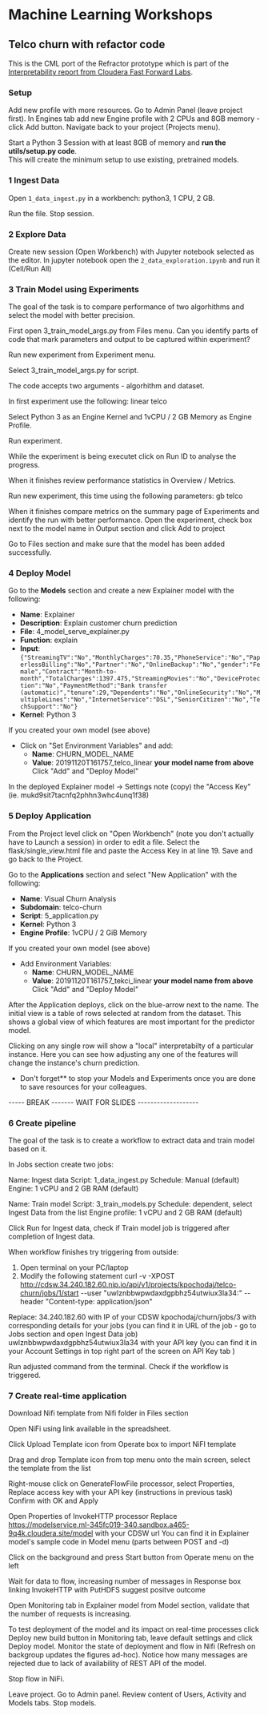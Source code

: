 # Machine Learning Workshops
## Telco churn with refactor code
This is the CML port of the Refractor prototype which is part of the [Interpretability
report from Cloudera Fast Forward Labs](https://clients.fastforwardlabs.com/ff06/report).

### Setup
Add new profile with more resources.
Go to Admin Panel (leave project first).
In Engines tab add new Engine profile with 2 CPUs and 8GB memory - click Add button.
Navigate back to your project (Projects menu).

Start a Python 3 Session with at least 8GB of memory and __run the utils/setup.py code__.  
This will create the minimum setup to use existing, pretrained models.

### 1 Ingest Data
Open `1_data_ingest.py` in a workbench: python3, 1 CPU, 2 GB.

Run the file. Stop session.

### 2 Explore Data
Create new session (Open Workbench) with Jupyter notebook selected as the editor.
In jupyter notebook open the `2_data_exploration.ipynb` and run it (Cell/Run All)

### 3 Train Model using Experiments
The goal of the task is to compare performance of two algorhithms and select the model with better precision.

First open 3_train_model_args.py from Files menu. Can you identify parts of code that mark parameters and output to be captured within experiment?

Run new experiment from Experiment menu.

Select 3_train_model_args.py for script.

The code accepts two arguments - algorhithm and dataset.

In first experiment use the following:
linear telco

Select Python 3 as an Engine Kernel and 1vCPU / 2 GB Memory as Engine Profile.

Run experiment.

While the experiment is being executet click on Run ID to analyse the progress.

When it finishes review performance statistics in Overview / Metrics.

Run new experiment, this time using the following parameters:
gb telco

When it finishes compare metrics on the summary page of Experiments and identify the run with better performance.
Open the experiment, check box next to the model name in Output section and click Add to project

Go to Files section and make sure that the model has been added successfully.

### 4 Deploy Model
Go to the **Models** section and create a new Explainer model with the following:

* **Name**: Explainer
* **Description**: Explain customer churn prediction
* **File**: 4_model_serve_explainer.py
* **Function**: explain
* **Input**: `{"StreamingTV":"No","MonthlyCharges":70.35,"PhoneService":"No","PaperlessBilling":"No","Partner":"No","OnlineBackup":"No","gender":"Female","Contract":"Month-to-month","TotalCharges":1397.475,"StreamingMovies":"No","DeviceProtection":"No","PaymentMethod":"Bank transfer (automatic)","tenure":29,"Dependents":"No","OnlineSecurity":"No","MultipleLines":"No","InternetService":"DSL","SeniorCitizen":"No","TechSupport":"No"}`
* **Kernel**: Python 3

If you created your own model (see above)
* Click on "Set Environment Variables" and add:
  * **Name**: CHURN_MODEL_NAME
  * **Value**: 20191120T161757_telco_linear  **your model name from above**
  Click "Add" and "Deploy Model"

In the deployed Explainer model -> Settings note (copy) the "Access Key" (ie. mukd9sit7tacnfq2phhn3whc4unq1f38)

### 5 Deploy Application

From the Project level click on "Open Workbench" (note you don't actually have to Launch a session) in order to edit a file.
Select the flask/single_view.html file and paste the Access Key in at line 19.
Save and go back to the Project.  

Go to the **Applications** section and select "New Application" with the following:
* **Name**: Visual Churn Analysis
* **Subdomain**: telco-churn
* **Script**: 5_application.py
* **Kernel**: Python 3
* **Engine Profile**: 1vCPU / 2 GiB Memory  

If you created your own model (see above)
* Add Environment Variables:  
  * **Name**: CHURN_MODEL_NAME  
  * **Value**: 20191120T161757_tekci_linear  **your model name from above**  
  Click "Add" and "Deploy Model"  

After the Application deploys, click on the blue-arrow next to the name.  The initial view is a table of rows selected at  random from the dataset.  This shows a global view of which features are most important for the predictor model.  

Clicking on any single row will show a "local" interpretabilty of a particular instance.  Here you
can see how adjusting any one of the features will change the instance's churn prediction.  

* Don't forget** to stop your Models and Experiments once you are done to save resources for your colleagues.  

----- BREAK ------- WAIT FOR SLIDES -------------------

### 6 Create pipeline
The goal of the task is to create a workflow to extract data and train model based on it.

In Jobs section create two jobs:

Name: Ingest data
Script: 1_data_ingest.py
Schedule: Manual (default)
Engine: 1 vCPU and 2 GB RAM (default)

Name: Train model
Script: 3_train_models.py
Schedule: dependent, select Ingest Data from the list
Engine profile: 1 vCPU and 2 GB RAM (default)

Click Run for Ingest data, check if Train model job is triggered after completion of Ingest data.

When workflow finishes try triggering from outside:
1. Open terminal on your PC/laptop
2. Modify the following statement
curl -v -XPOST http://cdsw.34.240.182.60.nip.io/api/v1/projects/kpochodaj/telco-churn/jobs/1/start  --user "uwlznbbwpwdaxdgpbhz54utwiux3la34:" --header "Content-type: application/json"

Replace:
34.240.182.60 with IP of your CDSW
kpochodaj/churn/jobs/3 with corresponding details for your jobs (you can find it in URL of the job - go to Jobs section and open Ingest Data job)
uwlznbbwpwdaxdgpbhz54utwiux3la34 with your API key (you can find it in your Account Settings in top right part of the screen on API Key tab )

Run adjusted command from the terminal. Check if the workflow is triggered.

### 7 Create real-time application
Download Nifi template from Nifi folder in Files section

Open NiFi using link available in the spreadsheet.

Click Upload Template icon from Operate box to import NiFI template

Drag and drop Template icon from top menu onto the main screen, select the template from the list

Right-mouse click on GenerateFlowFile processor, select Properties,
Replace access key with your API key (instructions in previous task)
Confirm with OK and Apply

Open Properties of InvokeHTTP processor
Replace https://modelservice.ml-345fc019-340.sandbox.a465-9q4k.cloudera.site/model
with your CDSW url
You can find it in Explainer model's sample code in Model menu (parts between POST and -d)

Click on the background and press Start button from Operate menu on the left

Wait for data to flow, increasing number of messages in Response box linking InvokeHTTP with PutHDFS suggest positve outcome

Open Monitoring tab in Explainer model from Model section, validate that the number of requests is increasing.

To test deployment of the model and its impact on real-time processes click Deploy new build button in Monitoring tab, leave default settings and click Deploy model. Monitor the state of deployment and flow in Nifi (Refresh on backgroup updates the figures ad-hoc). Notice how many messages are rejected due to lack of availability of REST API of the model.

Stop flow in NiFi.

Leave project. Go to Admin panel. Review content of Users, Activity and Models tabs.
Stop models.
